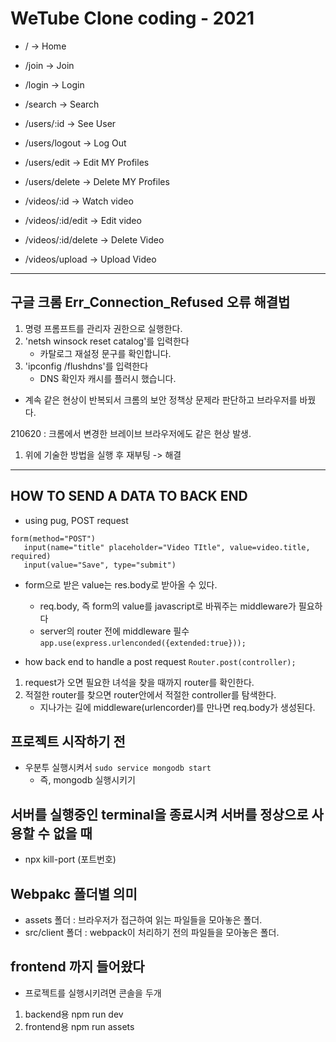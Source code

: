 # WeTube Clone coding - 2021

- / -> Home
- /join -> Join
- /login -> Login
- /search -> Search

- /users/:id -> See User
- /users/logout -> Log Out
- /users/edit -> Edit MY Profiles
- /users/delete -> Delete MY Profiles

- /videos/:id -> Watch video
- /videos/:id/edit -> Edit video
- /videos/:id/delete -> Delete Video
- /videos/upload -> Upload Video

<hr/>

## 구글 크롬 Err_Connection_Refused 오류 해결법

1. 명령 프롬프트를 관리자 권한으로 실행한다.
2. 'netsh winsock reset catalog'를 입력한다
   - 카탈로그 재설정 문구를 확인합니다.
3. 'ipconfig /flushdns'를 입력한다
   - DNS 확인자 캐시를 플러시 했습니다.

- 계속 같은 현상이 반복되서 크롬의 보안 정책상 문제라 판단하고 브라우저를 바꿨다.

210620 : 크롬에서 변경한 브레이브 브라우저에도 같은 현상 발생.

1. 위에 기술한 방법을 실행 후 재부팅 -> 해결

<hr/>

## HOW TO SEND A DATA TO BACK END

- using pug, POST request

```
form(method="POST")
   input(name="title" placeholder="Video TItle", value=video.title, required)
   input(value="Save", type="submit")
```

- form으로 받은 value는 res.body로 받아올 수 있다.

  - req.body, 즉 form의 value를 javascript로 바꿔주는 middleware가 필요하다
  - server의 router 전에 middleware 필수
    `app.use(express.urlenconded({extended:true}));`

- how back end to handle a post request
  `Router.post(controller);`

1. request가 오면 필요한 녀석을 찾을 때까지 router를 확인한다.
2. 적절한 router를 찾으면 router안에서 적절한 controller를 탐색한다.
   - 지나가는 길에 middleware(urlencorder)를 만나면 req.body가 생성된다.

## 프로젝트 시작하기 전

- 우분투 실행시켜서
  `sudo service mongodb start`
  - 즉, mongodb 실행시키기

## 서버를 실행중인 terminal을 종료시켜 서버를 정상으로 사용할 수 없을 때

- npx kill-port (포트번호)

## Webpakc 폴더별 의미

- assets 폴더 : 브라우저가 접근하여 읽는 파일들을 모아놓은 폴더.
- src/client 폴더 : webpack이 처리하기 전의 파일들을 모아놓은 폴더.

## frontend 까지 들어왔다

- 프로젝트를 실행시키려면 콘솔을 두개

1. backend용 npm run dev
2. frontend용 npm run assets
